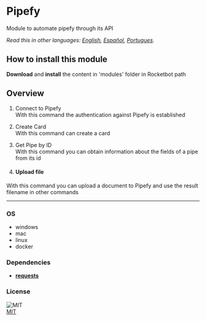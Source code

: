 # Pipefy
  
Module to automate pipefy through its API  

*Read this in other languages: [English](README.md), [Español](README.es.md), [Portugues](README.pr.md).*

## How to install this module
  
__Download__ and __install__ the content in 'modules' folder in Rocketbot path  



## Overview


1. Connect to Pipefy  
With this command the authentication against Pipefy is established

2. Create Card  
With this command can create a card

3. Get Pipe by ID  
With this command you can obtain information about the fields of a pipe from its id  




4. #### Upload file
With this command you can upload a document to Pipefy and use the result filename in other commands

----
### OS

- windows
- mac
- linux
- docker

### Dependencies
- [**requests**](https://pypi.org/project/requests/)
### License
  
![MIT](https://camo.githubusercontent.com/107590fac8cbd65071396bb4d04040f76cde5bde/687474703a2f2f696d672e736869656c64732e696f2f3a6c6963656e73652d6d69742d626c75652e7376673f7374796c653d666c61742d737175617265)  
[MIT](http://opensource.org/licenses/mit-license.ph)